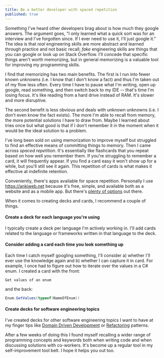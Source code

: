 ```yaml
---
title: Be a better developer with spaced repetition
published: true
---
```


Something I've heard other developers brag about is how much they google answers. The argument goes, "I only learned what a quick sort was for an interview and I've forgotten since. If I ever need to use it, I'll just google it." The idea is that _real_ engineering skills are more abstract and learned through practice and not basic recall; _fake_ engineering skills are things that you can google or look up on Stack Overflow. I'll concede that specific things aren't worth memorizing, but in general memorizing is a valuable tool for improving my programming skills.

I find that memorizing has two main benefits. The first is I run into fewer known unknowns (i.e. I know that I don't know a fact) and thus I'm taken out of my flow less often. Every time I have to pause what I'm writing, open up google, read something, and then switch back to my IDE -- that's time I'm losing focus. It's like reading from a hard drive instead of RAM. It's slower and more disruptive.

The second benefit is less obvious and deals with unknown unknowns (i.e. I don't even know the fact exists). The more I'm able to recall from memory, the more potential solutions I have to draw from. Maybe I learned about tries once but what good is that if I don't remember it in the moment when it would be the ideal solution to a problem.

I've long been sold on using memorization to improve myself but struggled to find an effective means of committing things to memory. Then I came across _spaced repetition_. It's essentially like flashcards that you repeat based on how well you remember them. If you're struggling to remember a card, it will frequently appear. If you find a card easy it won't show up for a while, but you'll still see it again. This repetition of cards is what makes it effective at indefinite retention.

Conveniently, there's apps available for space repetition. Personally I use https://ankiweb.net because it's free, simple, and available both as a website and as a mobile app. But there's [plenty of options](https://en.wikipedia.org/wiki/Spaced_repetition#Implementations) out there.

When it comes to creating decks and cards, I recommend a couple of things.

#### Create a deck for each language you're using
I typically create a deck per language I'm actively working in. I'll add cards related to the language or frameworks written in that language to the deck.

#### Consider adding a card each time you look something up
Each time I catch myself googling something, I'll consider a) whether I'll ever use the knowledge again and b) whether I can capture it in card. For example, I once had to figure out how to iterate over the values in a C# enum. I created a card with the front:

    Get values of an enum

and the back:

```cs
Enum.GetValues(typeof(NameOfEnum))
```

#### Create decks for software engineering topics
I've created decks for other software engineering topics I want to have at my finger tips like [Domain Driven Development](https://en.wikipedia.org/wiki/Domain-driven_design) or [Refactoring](https://en.wikipedia.org/wiki/Code_refactoring) patterns.

After a few weeks of doing this I found myself recalling a wider range of programming concepts and keywords both when writing code and when discussing solutions with co-workers. It's become up a regular tool in my self-improvement tool belt. I hope it helps you out too.